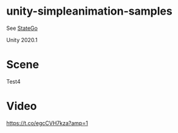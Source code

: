 # unity-simpleanimation-samples

See [StateGo](https://statego.programanic.com/)

Unity 2020.1

# Scene

Test4

# Video

https://t.co/egcCVH7kza?amp=1




